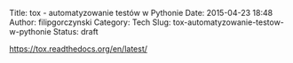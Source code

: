 Title: tox - automatyzowanie testów w Pythonie
Date: 2015-04-23 18:48
Author: filipgorczynski
Category: Tech
Slug: tox-automatyzowanie-testow-w-pythonie
Status: draft

https://tox.readthedocs.org/en/latest/
